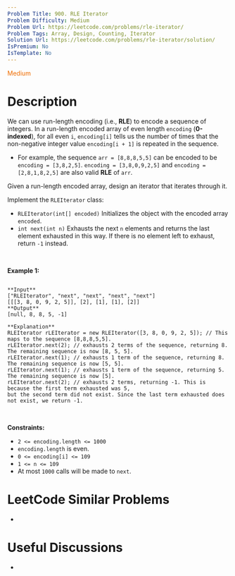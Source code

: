 ```yaml
---
Problem Title: 900. RLE Iterator
Problem Difficulty: Medium
Problem Url: https://leetcode.com/problems/rle-iterator/
Problem Tags: Array, Design, Counting, Iterator
Solution Url: https://leetcode.com/problems/rle-iterator/solution/
IsPremium: No
IsTemplate: No
---
```


<span style="color: rgb(239, 108, 0);">Medium</span>

# Description

We can use run-length encoding (i.e., **RLE**) to encode a sequence of integers. In a run-length encoded array of even length `encoding` (**0-indexed**), for all even `i`, `encoding[i]` tells us the number of times that the non-negative integer value `encoding[i + 1]` is repeated in the sequence.


* For example, the sequence `arr = [8,8,8,5,5]` can be encoded to be `encoding = [3,8,2,5]`. `encoding = [3,8,0,9,2,5]` and `encoding = [2,8,1,8,2,5]` are also valid **RLE** of `arr`.


Given a run-length encoded array, design an iterator that iterates through it.


Implement the `RLEIterator` class:


* `RLEIterator(int[] encoded)` Initializes the object with the encoded array `encoded`.
* `int next(int n)` Exhausts the next `n` elements and returns the last element exhausted in this way. If there is no element left to exhaust, return `-1` instead.


 


**Example 1:**



```

**Input**
["RLEIterator", "next", "next", "next", "next"]
[[[3, 8, 0, 9, 2, 5]], [2], [1], [1], [2]]
**Output**
[null, 8, 8, 5, -1]

**Explanation**
RLEIterator rLEIterator = new RLEIterator([3, 8, 0, 9, 2, 5]); // This maps to the sequence [8,8,8,5,5].
rLEIterator.next(2); // exhausts 2 terms of the sequence, returning 8. The remaining sequence is now [8, 5, 5].
rLEIterator.next(1); // exhausts 1 term of the sequence, returning 8. The remaining sequence is now [5, 5].
rLEIterator.next(1); // exhausts 1 term of the sequence, returning 5. The remaining sequence is now [5].
rLEIterator.next(2); // exhausts 2 terms, returning -1. This is because the first term exhausted was 5,
but the second term did not exist. Since the last term exhausted does not exist, we return -1.

```

 


**Constraints:**


* `2 <= encoding.length <= 1000`
* `encoding.length` is even.
* `0 <= encoding[i] <= 109`
* `1 <= n <= 109`
* At most `1000` calls will be made to `next`.




# LeetCode Similar Problems

- []()

# Useful Discussions

- []()
